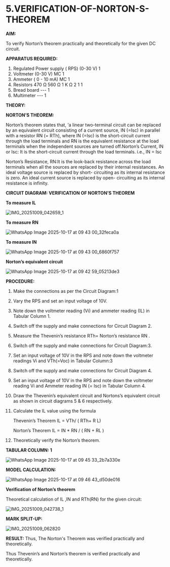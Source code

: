 # 5.VERIFICATION-OF-NORTON-S-THEOREM

**AIM:**

To verify Norton’s theorem practically and theoretically for the given DC circuit.

**APPARATUS REQUIRED:**

1.	Regulated Power supply ( RPS)	(0-30 V)	1
2.	Voltmeter	(0-30 V) MC	1
3.	Ammeter	( 0 - 10 mA) MC	1
4.	Resistors	470 Ω 560 Ω 1 K Ω	2 1 1
5.	Bread board	---	1
6.	Multimeter	---	1

**THEORY:**

**NORTON’S THEOREM:**

Norton’s theorem states that, ‘a linear two-terminal circuit can be replaced by an equivalent circuit consisting of a current source, IN (=Isc) in parallel with a resistor RN (= RTh), where IN (=Isc) is the short-circuit current through the load terminals and RN is the equivalent resistance at the load terminals when the independent sources are turned off.Norton’s Current, IN or Isc:
It is the short-circuit current through the load terminals. i.e., IN = Isc

Norton’s Resistance, RN:It is the look-back resistance across the load terminals when all the sources are replaced by their internal resistances. An ideal voltage source is replaced by short- circuiting as its internal resistance is zero. An ideal current source is replaced by open- circuiting as its internal resistance is infinity.
 
**CIRCUIT DIAGRAM: VERIFICATION OF NORTON’S THEOREM**

**To measure IL**

![IMG_20251009_042659_1](https://github.com/user-attachments/assets/3efbc13d-5315-4096-bb2a-45db786fa9cc)


**To measure RN**

![WhatsApp Image 2025-10-17 at 09 43 00_32feca0a](https://github.com/user-attachments/assets/a6d47dfe-0691-445a-a735-9558f0eb0bcd)


**To measure IN**

![WhatsApp Image 2025-10-17 at 09 43 00_6860f757](https://github.com/user-attachments/assets/666fe780-d2dd-4083-8b25-f1dacf36d459)

**Norton’s equivalent circuit**

![WhatsApp Image 2025-10-17 at 09 42 59_05213de3](https://github.com/user-attachments/assets/9114bcc0-1e03-4a8e-9318-71928cff1244)


**PROCEDURE:**

1.	Make the connections as per the Circuit Diagram:1

2.	Vary the RPS and set an input voltage of 10V.

3.	Note down the voltmeter reading (Vi) and ammeter reading (IL) in Tabular Column 1.

4.	Switch off the supply and make connections for Circuit Diagram 2.

5.	Measure the Thevenin’s resistance RTh= Norton’s resistance RN .

6.	Switch off the supply and make connections for Circuit Diagram:3.

7.	Set an input voltage of 10V in the RPS and note down the voltmeter readings Vi and VTh(=Voc) in Tabular Column:3

8.	Switch off the supply and make connections for Circuit Diagram 4.

9.	Set an input voltage of 10V in the RPS and note down the voltmeter reading Vi and Ammeter reading IN (= Isc) in Tabular Column 4.

10.	Draw the Thevenin’s equivalent circuit and Nortons’s equivalent circuit as shown in circuit diagrams 5 & 6 respectively.

11.	Calculate the IL value using the formula

   	Thevenin’s Theorem IL = VTh/ ( RTh+ R L)

   	Norton’s Theorem IL = IN * RN / ( RN + RL )

12.	Theoretically verify the Norton’s theorem.

**TABULAR COLUMN: 1**

![WhatsApp Image 2025-10-17 at 09 45 33_2b7a330e](https://github.com/user-attachments/assets/575b9bfd-a9ff-4c9e-a651-4a5d231ee8e8)

	
**MODEL CALCULATION:**

![WhatsApp Image 2025-10-17 at 09 46 43_d50de016](https://github.com/user-attachments/assets/edf8ab51-da26-4fe4-8632-a00c9b549ef3)


**Verification of Norton’s theorem**

Theoretical calculation of IL ,IN and RTh(RN) for the given circuit:

![IMG_20251009_042738_1](https://github.com/user-attachments/assets/fe9279f5-5f82-4c07-919a-162990aa3771)

**MARK SPLIT-UP:**

![IMG_20251009_062820](https://github.com/user-attachments/assets/b385cf9c-1cfc-4e90-bb6f-21b362094d8a)

**RESULT:**
Thus, The Norton's Theorem was verified practically and theoretically.


Thus Thevenin’s and Norton’s theorem is verified practically and theoretically.
